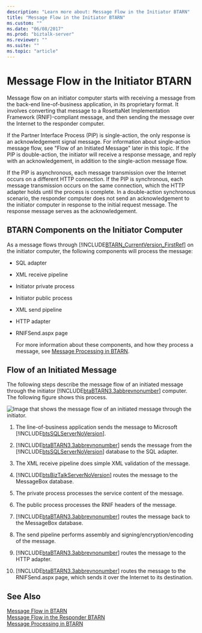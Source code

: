 ```yaml
---
description: "Learn more about: Message Flow in the Initiator BTARN"
title: "Message Flow in the Initiator BTARN"
ms.custom: ""
ms.date: "06/08/2017"
ms.prod: "biztalk-server"
ms.reviewer: ""
ms.suite: ""
ms.topic: "article"
---
```

# Message Flow in the Initiator BTARN
Message flow on an initiator computer starts with receiving a message from the back-end line-of-business application, in its proprietary format. It involves converting that message to a RosettaNet Implementation Framework (RNIF)-compliant message, and then sending the message over the Internet to the responder computer.  
  
 If the Partner Interface Process (PIP) is single-action, the only response is an acknowledgement signal message. For information about single-action message flow, see "Flow of an Initiated Message" later in this topic. If the PIP is double-action, the initiator will receive a response message, and reply with an acknowledgement, in addition to the single-action message flow.  
  
 If the PIP is asynchronous, each message transmission over the Internet occurs on a different HTTP connection. If the PIP is synchronous, each message transmission occurs on the same connection, which the HTTP adapter holds until the process is complete. In a double-action synchronous scenario, the responder computer does not send an acknowledgement to the initiator computer in response to the initial request message. The response message serves as the acknowledgement.  
  
## BTARN Components on the Initiator Computer  
 As a message flows through [!INCLUDE[BTARN_CurrentVersion_FirstRef](../../includes/btarn-currentversion-firstref-md.md)] on the initiator computer, the following components will process the message:  
  
- SQL adapter  
  
- XML receive pipeline  
  
- Initiator private process  
  
- Initiator public process  
  
- XML send pipeline  
  
- HTTP adapter  
  
- RNIFSend.aspx page  
  
  For more information about these components, and how they process a message, see [Message Processing in BTARN](../../adapters-and-accelerators/accelerator-rosettanet/message-processing-in-btarn.md).  
  
## Flow of an Initiated Message  
 The following steps describe the message flow of an initiated message through the initiator [!INCLUDE[btaBTARN3.3abbrevnonumber](../../includes/btabtarn3-3abbrevnonumber-md.md)] computer. The following figure shows this process.  
  
 ![Image that shows the message flow of an initiated message through the initiator.](../../adapters-and-accelerators/accelerator-rosettanet/media/rn3-initiator-send-message-flow.gif "RN3_Initiator_Send_Message_Flow")  
  
1. The line-of-business application sends the message to Microsoft [!INCLUDE[btsSQLServerNoVersion](../../includes/btssqlservernoversion-md.md)].  
  
2. [!INCLUDE[btaBTARN3.3abbrevnonumber](../../includes/btabtarn3-3abbrevnonumber-md.md)] sends the message from the [!INCLUDE[btsSQLServerNoVersion](../../includes/btssqlservernoversion-md.md)] database to the SQL adapter.  
  
3. The XML receive pipeline does simple XML validation of the message.  
  
4. [!INCLUDE[btsBizTalkServerNoVersion](../../includes/btsbiztalkservernoversion-md.md)] routes the message to the MessageBox database.  
  
5. The private process processes the service content of the message.  
  
6. The public process processes the RNIF headers of the message.  
  
7. [!INCLUDE[btaBTARN3.3abbrevnonumber](../../includes/btabtarn3-3abbrevnonumber-md.md)] routes the message back to the MessageBox database.  
  
8. The send pipeline performs assembly and signing/encryption/encoding of the message.  
  
9. [!INCLUDE[btaBTARN3.3abbrevnonumber](../../includes/btabtarn3-3abbrevnonumber-md.md)] routes the message to the HTTP adapter.  
  
10. [!INCLUDE[btaBTARN3.3abbrevnonumber](../../includes/btabtarn3-3abbrevnonumber-md.md)] routes the message to the RNIFSend.aspx page, which sends it over the Internet to its destination.  
  
## See Also  
 [Message Flow in BTARN](../../adapters-and-accelerators/accelerator-rosettanet/message-flow-in-btarn.md)   
 [Message Flow in the Responder BTARN](../../adapters-and-accelerators/accelerator-rosettanet/message-flow-in-the-responder-btarn.md)   
 [Message Processing in BTARN](../../adapters-and-accelerators/accelerator-rosettanet/message-processing-in-btarn.md)
